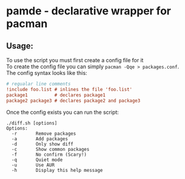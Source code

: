 # pamde - declarative wrapper for pacman

## Usage:
To use the script you must first create a config file for it \
To create the config file you can simply `pacman -Qqe > packages.conf`. \
The config syntax looks like this:
```ini
# regualar line comments
!include foo.list # inlines the file 'foo.list'
package1          # declares package1
package2 package3 # declares package2 and package3
```
Once the config exists you can run the script:
```
./diff.sh [options]
Options:
  -r       Remove packages
  -a       Add packages
  -d       Only show diff
  -c       Show common packages
  -f       No confirm (Scary!)
  -q       Quiet mode
  -u       Use AUR
  -h       Display this help message
```
